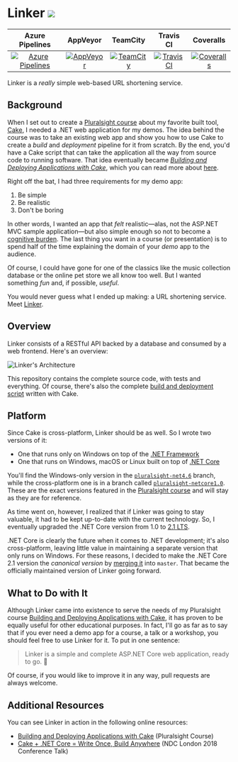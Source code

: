 # Linker ![](https://github.com/ecampidoglio/Linker/blob/master/Icon.png)

|  Azure Pipelines | AppVeyor | TeamCity | Travis CI | Coveralls |
|  :-------------: | :------: | :------: | :-------: | :-------: |
| [![Azure Pipelines](https://img.shields.io/azure-devops/build/megakemp/24a2406e-4c2e-40a4-a766-7ad55e45178f/3.svg)](https://megakemp.visualstudio.com/Linker/_build/latest?definitionId=3&branchName=master) | [![AppVeyor](https://img.shields.io/appveyor/ci/ecampidoglio/linker.svg)](https://ci.appveyor.com/project/ecampidoglio/linker) | [![TeamCity](https://img.shields.io/teamcity/http/delivery-megakemp.northeurope.cloudapp.azure.com:8080/s/Linker_Build_master.svg)](http://delivery-megakemp.northeurope.cloudapp.azure.com:8080/viewType.html?buildTypeId=Linker_Build_master&guest=1) | [![Travis CI](https://img.shields.io/travis/ecampidoglio/Linker.svg)](https://travis-ci.org/ecampidoglio/Linker) | [![Coveralls](https://img.shields.io/coveralls/github/ecampidoglio/Linker.svg)](https://coveralls.io/github/ecampidoglio/Linker) |

Linker is a _really_ simple web-based URL shortening service.

## Background
When I set out to create a [Pluralsight course](http://bit.ly/ps-cake) about my favorite built tool, [Cake](https://cakebuild.net), I needed a .NET web application for my demos. The idea behind the course was to take an existing web app and show you how to use Cake to create a *build* and *deployment* pipeline for it from scratch. By the end, you'd have a Cake script that can take the application all the way from source code to running software. That idea eventually became [*Building and Deploying Applications with Cake*](http://bit.ly/ps-cake), which you can read more about [here](https://megakemp.com/2017/10/20/cake-at-pluralsight/).

Right off the bat, I had three requirements for my demo app:

1. Be simple
2. Be realistic
3. Don't be boring

In other words, I wanted an app that *felt* realistic—alas, not the ASP.NET MVC sample application—but also simple enough so not to become a [cognitive burden](https://en.wikipedia.org/wiki/Cognitive_load). The last thing you want in a course (or presentation) is to spend half of the time explaining the domain of your *demo* app to the audience.

Of course, I could have gone for one of the classics like the music collection database or the online pet store we all know too well. But I wanted something *fun* and, if possible, *useful*.

You would never guess what I ended up making: a URL shortening service. Meet [Linker](http://lnker.net).

## Overview

Linker consists of a RESTful API backed by a database and consumed by a web frontend. Here's an overview:

![Linker's Architecture](https://megakemp.com/assets/cake-at-pluralsight/demo-application.png)

This repository contains the complete source code, with tests and everything. Of course, there's also the complete [build and deployment script](https://github.com/ecampidoglio/Linker/blob/53dfd94147e6ea9f408190901eeefb6332cc57b2/build.cake) written with Cake.

## Platform

Since Cake is cross-platform, Linker should be as well. So I wrote two versions of it:

* One that runs only on Windows on top of the [.NET Framework](https://docs.microsoft.com/en-us/dotnet/framework/)
* One that runs on Windows, macOS or Linux built on top of [.NET Core](https://docs.microsoft.com/en-us/dotnet/core/get-started)

You'll find the Windows-only version in the [`pluralsight-net4.6`](https://github.com/ecampidoglio/Linker/tree/pluralsight-net4.6) branch, while the cross-platform one is in a branch called [`pluralsight-netcore1.0`](https://github.com/ecampidoglio/Linker/tree/pluralsight-netcore1.0). These are the exact versions featured in the [Pluralsight course](http://bit.ly/ps-cake) and will stay as they are for reference.

As time went on, however, I realized that if Linker was going to stay valuable, it had to be kept up-to-date with the current technology. So, I eventually upgraded the .NET Core version from 1.0 to [2.1 LTS](https://devblogs.microsoft.com/dotnet/announcing-net-core-2-1/).

.NET Core is clearly the future when it comes to .NET development; it's also cross-platform, leaving little value in maintaining a separate version that only runs on Windows. For these reasons, I decided to make the .NET Core 2.1 version the _canonical version_ by [merging it](https://github.com/ecampidoglio/Linker/commit/08a80e5dce4f7a10f0725a589e53598d12f0483e) into `master`. That became the officially maintained version of Linker going forward.

## What to Do with It

Although Linker came into existence to serve the needs of my Pluralsight course [Building and Deploying Applications with Cake](http://bit.ly/ps-cake), it has proven to be equally useful for other educational purposes. In fact, I'll go as far as to say that if you ever need a demo app for a course, a talk or a workshop, you should feel free to use Linker for it. To put in one sentence:

> Linker is a simple and complete ASP.NET Core web application, ready to go. :rocket:

Of course, if you would like to improve it in any way, pull requests are always welcome.

## Additional Resources

You can see Linker in action in the following online resources:

- [Building and Deploying Applications with Cake](https://www.pluralsight.com/courses/cake-applications-deploying-building) (Pluralsight Course)
- [Cake + .NET Core = Write Once, Build Anywhere](https://youtu.be/FKbykwvB_MU) (NDC London 2018 Conference Talk)
